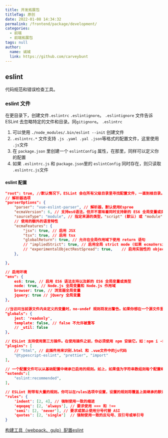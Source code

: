 ```yaml
---
title: 开发拓展包
titleTag: 原创
date: 2022-01-08 14:34:32
permalink: /frontend/package/development/
categories: 
  - 前端
  - 前端拓展包
tags: null
author: 
  name: 诚城
  link: https://github.com/carveybunt
---
```

## eslint 
代码规范和错误检查工具。
### eslint 文件
在更目录下，创建文件`.eslintrc` `.eslintignore`。
`.eslintignore` 文件告诉 ESLint 去忽略特定的文件和目录。同`gitignore`。
`.eslintrc` 

1. 可以使用 `./node_modules/.bin/eslint --init` 创建文件
2. `.eslintrc.*` 文件支持 `.js .yaml .yal .json`等格式的配置文件，这里使用 `.js`文件
3. 在 `package.json` 里创建一个 `eslintConfig` 属性，在那里，同样可以定义你的配置
4. 如果 `.eslintrc.js` 和 p`ackage.json`里的 `eslintConfig` 同时存在，则只读取 `.eslintrc.js`文件
#### eslint 配置
```json
"root": true, //默认情况下，ESLint 会在所有父级目录里寻找配置文件，一直到根目录。如果发现配置文件中有 “root”: true，它就会停止在父级目录中寻找
// 解析器选项
"parserOptions": {
	"parser": "vue-eslint-parser", // 解析器，默认使用Espree
    "ecmaVersion": 6, // 支持es6语法，但并不意味着同时支持新的 ES6 全局变量或类型（比如 Set 等新类型）
    "sourceType": "module",	// 指定来源的类型，"script" (默认) 或 "module"（如果你的代码是 ECMAScript 模块)
    // 使用的额外的语言特性
    "ecmaFeatures": {
        "jsx": true, // 启用 JSX
        "tsx": true, // 启用 tsx
        "globalReturn": true, // 允许在全局作用域下使用 return 语句
        // "impliedStrict": true, // 启用全局 strict mode (如果 ecmaVersion 是 5 或更高)
        // "experimentalObjectRestSpread": true,	// 启用实验性的 object rest/spread properties 支持。(重要：这是一个实验性的功能,在未来可能会有明显改变。 建议你写的规则 不要 依赖该功能，除非当它发生改变时你愿意承担维护成本。)
    },

},

// 启用环境
"env": {
    es6: true, // 启用 ES6 语法支持以及新的 ES6 全局变量或类型
    node: true, // Node.js 全局变量和 Node.js 作用域
    browser: true, // 浏览器全局变量
    jquery: true // jQuery 全局变量
},

//当访问当前源文件内未定义的变量时，no-undef 规则将发出警告。如果你想在一个源文件里使用全局变量，推荐你在 ESLint 中定义这些全局变量，这样 ESLint 就不会发出警告了。
"globals": {
    jest: 'readonly',
    template: false, // false 不允许被重写
    // _util: false
},

// ESLint 支持使用第三方插件。在使用插件之前，你必须使用 npm 安装它。如：npm i -D eslint-plugin-html。在配置文件里配置插件时，可以使用 plugins 关键字来存放插件名字的列表。插件名称可以省略 eslint-plugin- 前缀。
"plugins": [
    // "html", // 此插件用来识别.html 和 .vue文件中的js代码
    "@typescript-eslint", "prettier", "import"
],

// 一个配置文件可以从基础配置中继承已启用的规则。如上，如果值为字符串数组则每个配置继承它前面的配置。值为 “eslint:recommended” 的 extends 属性启用了eslint默认的规则，请参考：https://cn.eslint.org/docs/rules/
"extends":[
    "eslint:recommended",
],

// ESLint 附带有大量的规则。你可以在rules选项中设置，设置的规则将覆盖上面继承的默认规则。
"rules": {
	'indent': [2, 4], // 强制使用一致的缩进
    'eqeqeq': [2, 'always'], // 要求使用 === 和 !==
    'semi': [2, 'never'], // 要求或禁止使用分号代替 ASI 
    'quotes': [2, 'single']  // 强制使用一致的反勾号、双引号或单引号
}


```
[构建工具（webpack、gulp）配置eslint](https://blog.csdn.net/guang_s/article/details/90296263)